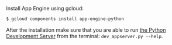 Install App Engine using gcloud:

```bash
$ gcloud components install app-engine-python
```

After the installation make sure that you are able to run [the Python Development Server](https://developers.google.com/appengine/docs/python/tools/devserver) from the terminal: `dev_appserver.py --help`.
